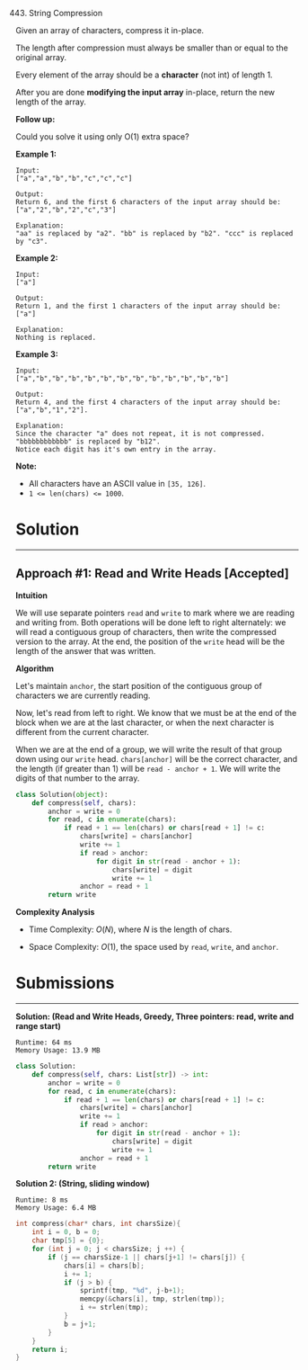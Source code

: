 443. String Compression

Given an array of characters, compress it in-place.

The length after compression must always be smaller than or equal to the original array.

Every element of the array should be a **character** (not int) of length 1.

After you are done **modifying the input array** in-place, return the new length of the array.

 
**Follow up:**

Could you solve it using only O(1) extra space?

 
**Example 1:**
```
Input:
["a","a","b","b","c","c","c"]

Output:
Return 6, and the first 6 characters of the input array should be: ["a","2","b","2","c","3"]

Explanation:
"aa" is replaced by "a2". "bb" is replaced by "b2". "ccc" is replaced by "c3".
``` 

**Example 2:**
```
Input:
["a"]

Output:
Return 1, and the first 1 characters of the input array should be: ["a"]

Explanation:
Nothing is replaced.
``` 

**Example 3:**
```
Input:
["a","b","b","b","b","b","b","b","b","b","b","b","b"]

Output:
Return 4, and the first 4 characters of the input array should be: ["a","b","1","2"].

Explanation:
Since the character "a" does not repeat, it is not compressed. "bbbbbbbbbbbb" is replaced by "b12".
Notice each digit has it's own entry in the array.
```

**Note:**

* All characters have an ASCII value in `[35, 126]`.
* `1 <= len(chars) <= 1000`.

# Solution
---
## Approach #1: Read and Write Heads [Accepted]
**Intuition**

We will use separate pointers `read` and `write` to mark where we are reading and writing from. Both operations will be done left to right alternately: we will read a contiguous group of characters, then write the compressed version to the array. At the end, the position of the `write` head will be the length of the answer that was written.

**Algorithm**

Let's maintain `anchor`, the start position of the contiguous group of characters we are currently reading.

Now, let's read from left to right. We know that we must be at the end of the block when we are at the last character, or when the next character is different from the current character.

When we are at the end of a group, we will write the result of that group down using our `write` head. `chars[anchor]` will be the correct character, and the length (if greater than 1) will be `read - anchor + 1`. We will write the digits of that number to the array.

```python
class Solution(object):
    def compress(self, chars):
        anchor = write = 0
        for read, c in enumerate(chars):
            if read + 1 == len(chars) or chars[read + 1] != c:
                chars[write] = chars[anchor]
                write += 1
                if read > anchor:
                    for digit in str(read - anchor + 1):
                        chars[write] = digit
                        write += 1
                anchor = read + 1
        return write
```

**Complexity Analysis**

* Time Complexity: $O(N)$, where $N$ is the length of chars.

* Space Complexity: $O(1)$, the space used by `read`, `write`, and `anchor`.

# Submissions
---
**Solution: (Read and Write Heads, Greedy, Three pointers: read, write and range start)**
```
Runtime: 64 ms
Memory Usage: 13.9 MB
```
```python
class Solution:
    def compress(self, chars: List[str]) -> int:
        anchor = write = 0
        for read, c in enumerate(chars):
            if read + 1 == len(chars) or chars[read + 1] != c:
                chars[write] = chars[anchor]
                write += 1
                if read > anchor:
                    for digit in str(read - anchor + 1):
                        chars[write] = digit
                        write += 1
                anchor = read + 1
        return write
```

**Solution 2: (String, sliding window)**
```
Runtime: 8 ms
Memory Usage: 6.4 MB
```
```c
int compress(char* chars, int charsSize){
    int i = 0, b = 0;
    char tmp[5] = {0};
    for (int j = 0; j < charsSize; j ++) {
        if (j == charsSize-1 || chars[j+1] != chars[j]) {
            chars[i] = chars[b];
            i += 1;
            if (j > b) {
                sprintf(tmp, "%d", j-b+1);
                memcpy(&chars[i], tmp, strlen(tmp));
                i += strlen(tmp);
            }
            b = j+1;
        }
    }
    return i;
}
```
